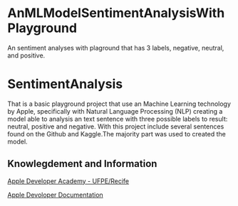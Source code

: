 # AnMLModelSentimentAnalysisWithPlayground

An sentiment analyses with plaground that has 3 labels, negative, neutral, and positive.

# SentimentAnalysis

That is a basic playground project that use an Machine Learning technology by Apple, specifically with Natural Language Processing (NLP) creating a model able to analysis an text sentence with three possible labels to result: neutral, positive and negative.
With this project include several sentences found on the Github and Kaggle.The majority part was used to created the model.

## Knowlegdement and Information

[Apple Developer Academy - UFPE/Recife](http://academy.cin.ufpe.br/)

[Apple Devoloper Documentation](https://developer.apple.com/documentation/createml/creating_a_text_classifier_model)





